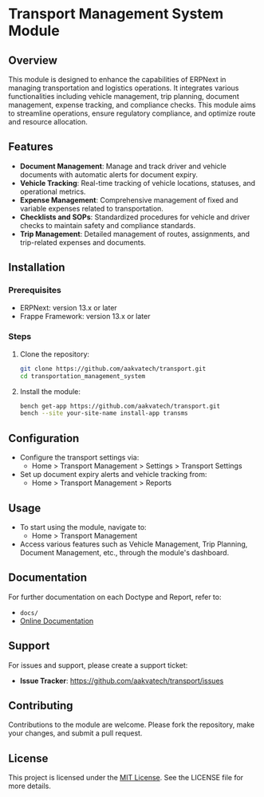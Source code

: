 # Transport Management System Module

## Overview
This module is designed to enhance the capabilities of ERPNext in managing transportation and logistics operations. It integrates various functionalities including vehicle management, trip planning, document management, expense tracking, and compliance checks. This module aims to streamline operations, ensure regulatory compliance, and optimize route and resource allocation.

## Features
- **Document Management**: Manage and track driver and vehicle documents with automatic alerts for document expiry.
- **Vehicle Tracking**: Real-time tracking of vehicle locations, statuses, and operational metrics.
- **Expense Management**: Comprehensive management of fixed and variable expenses related to transportation.
- **Checklists and SOPs**: Standardized procedures for vehicle and driver checks to maintain safety and compliance standards.
- **Trip Management**: Detailed management of routes, assignments, and trip-related expenses and documents.

## Installation

### Prerequisites
- ERPNext: version 13.x or later
- Frappe Framework: version 13.x or later

### Steps
1. Clone the repository:
   ```bash
   git clone https://github.com/aakvatech/transport.git
   cd transportation_management_system
   ```

2. Install the module:
   ```bash
   bench get-app https://github.com/aakvatech/transport.git
   bench --site your-site-name install-app transms
   ```

## Configuration
- Configure the transport settings via:
  - Home > Transport Management > Settings > Transport Settings
- Set up document expiry alerts and vehicle tracking from:
  - Home > Transport Management > Reports

## Usage
- To start using the module, navigate to:
  - Home > Transport Management
- Access various features such as Vehicle Management, Trip Planning, Document Management, etc., through the module's dashboard.

## Documentation
For further documentation on each Doctype and Report, refer to:
- `docs/`
- [Online Documentation](https://github.com/aakvatech/transport/README.md)

## Support
For issues and support, please create a support ticket:
- **Issue Tracker**: https://github.com/aakvatech/transport/issues

## Contributing
Contributions to the module are welcome. Please fork the repository, make your changes, and submit a pull request.

## License
This project is licensed under the [MIT License](LICENSE). See the LICENSE file for more details.
